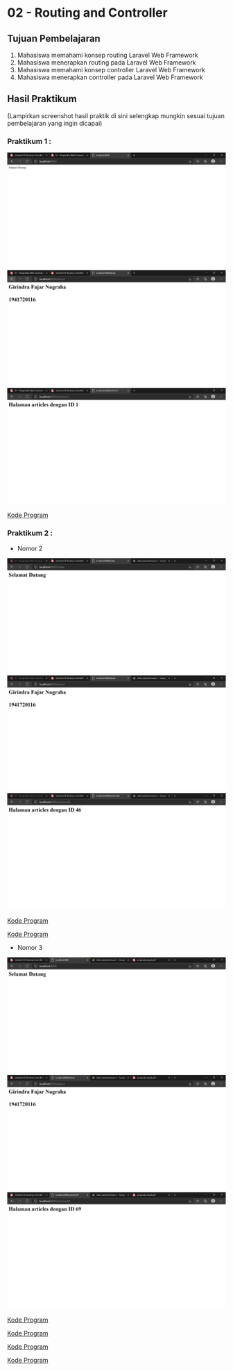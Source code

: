 # 02 - Routing and Controller

## Tujuan Pembelajaran

1. Mahasiswa memahami konsep routing Laravel Web Framework
2. Mahasiswa menerapkan routing pada Laravel Web Framework
3. Mahasiswa memahami konsep controller Laravel Web Framework
4. Mahasiswa menerapkan controller pada Laravel Web Framework

## Hasil Praktikum

(Lampirkan screenshot hasil praktik di sini selengkap mungkin sesuai tujuan pembelajaran yang ingin dicapai)

### Praktikum 1 :

![Screnshot](img/Praktikum1/sc1.jpg)
![Screnshot](img/Praktikum1/sc2.jpg)
![Screnshot](img/Praktikum1/sc3.jpg)

[Kode Program](../../src/02_routing_controller/Praktikum1/web.php)

### Praktikum 2 :

- Nomor 2

![Screnshot](img/Praktikum2/sc4.jpg)
![Screnshot](img/Praktikum2/sc5.jpg)
![Screnshot](img/Praktikum2/sc6.jpg)

[Kode Program](../../src/02_routing_controller/Praktikum2/web.php)

[Kode Program](../../src/02_routing_controller/Praktikum2/WelcomeController.php)

- Nomor 3

![Screnshot](img/Praktikum2/sc7.jpg)
![Screnshot](img/Praktikum2/sc8.jpg)
![Screnshot](img/Praktikum2/sc9.jpg)

[Kode Program](../../src/02_routing_controller/Praktikum2/web.php)

[Kode Program](../../src/02_routing_controller/Praktikum2/HomeController.php)

[Kode Program](../../src/02_routing_controller/Praktikum2/AboutController.php)

[Kode Program](../../src/02_routing_controller/Praktikum2/ArticleController.php)